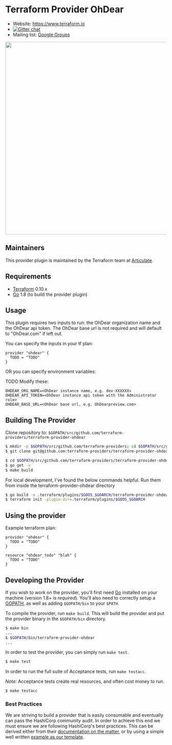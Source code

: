 Terraform Provider OhDear
==================

- Website: https://www.terraform.io
- [![Gitter chat](https://badges.gitter.im/hashicorp-terraform/Lobby.png)](https://gitter.im/hashicorp-terraform/Lobby)
- Mailing list: [Google Groups](http://groups.google.com/group/terraform-tool)

<img src="https://cdn.rawgit.com/hashicorp/terraform-website/master/content/source/assets/images/logo-hashicorp.svg" width="600px">

Maintainers
-----------

This provider plugin is maintained by the Terraform team at [Articulate](https://articulate.com/).

Requirements
------------

-	[Terraform](https://www.terraform.io/downloads.html) 0.10.x
-	[Go](https://golang.org/doc/install) 1.8 (to build the provider plugin)

Usage
---------------------

This plugin requires two inputs to run: the OhDear organization name and the OhDear api token. The OhDear base url is not required and will default to "OhDear.com" if left out.

You can specify the inputs in your tf plan:

```
provider "ohdear" {
  TODO = "TODO"
}
```

OR you can specify environment variables:

TODO Modify these:
```
OHDEAR_ORG_NAME=<OhDear instance name, e.g. dev-XXXXXX>
OHDEAR_API_TOKEN=<OhDear instance api token with the Administrator role>
OHDEAR_BASE_URL=<OhDear base url, e.g. OhDearpreview.com>
```

Building The Provider
---------------------

Clone repository to: `$GOPATH/src/github.com/terraform-providers/terraform-provider-ohdear`

```sh
$ mkdir -p $GOPATH/src/github.com/terraform-providers; cd $GOPATH/src/github.com/terraform-providers
$ git clone git@github.com:terraform-providers/terraform-provider-ohdear
```


```sh
$ cd $GOPATH/src/github.com/terraform-providers/terraform-provider-ohdear
$ go get -v
$ make build
```

For local development, I've found the below commands helpful. Run them from inside the terraform-provider-ohdear directory

```sh
$ go build -o .terraform/plugins/$GOOS_$GOARCH/terraform-provider-ohdear
$ terraform init -plugin-dir=.terraform/plugins/$GOOS_$GOARCH
```

Using the provider
----------------------

Example terraform plan:

```
provider "ohdear" {
  TODO = "TODO"
}

resource "ohdear_todo" "blah" {
  TODO = "TODO"
}
```

Developing the Provider
---------------------------

If you wish to work on the provider, you'll first need [Go](http://www.golang.org) installed on your machine (version 1.8+ is *required*). You'll also need to correctly setup a [GOPATH](http://golang.org/doc/code.html#GOPATH), as well as adding `$GOPATH/bin` to your `$PATH`.

To compile the provider, run `make build`. This will build the provider and put the provider binary in the `$GOPATH/bin` directory.

```sh
$ make bin
...
$ $GOPATH/bin/terraform-provider-ohdear
...
```

In order to test the provider, you can simply run `make test`.

```sh
$ make test
```

In order to run the full suite of Acceptance tests, run `make testacc`.

*Note:* Acceptance tests create real resources, and often cost money to run.

```sh
$ make testacc
```

### Best Practices

We are striving to build a provider that is easily consumable and eventually can pass the HashiCorp community audit. In order to achieve this end we must ensure we are following HashiCorp's best practices. This can be derived either from their [documentation on the matter](https://www.terraform.io/docs/extend/best-practices/detecting-drift.html), or by using a simple well written [example as our template](https://github.com/terraform-providers/terraform-provider-datadog).
